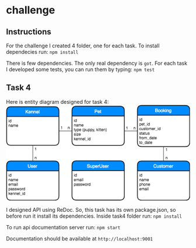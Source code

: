 # challenge

## Instructions
For the challenge I created 4 folder, one for each task.
To install dependecies run:
`npm install`

There is few dependencies. The only real dependency is `got`. 
For each task I developed some tests, you can run them by typing:
`npm test`

## Task 4
Here is entity diagram designed for task 4:
![Entities](./task4/public/entities.png)

I designed API using ReDoc. So, this task has its own package.json, so before run it install its dependencies.
Inside task4 folder run:
`npm install`

To run api documentation server run:
`npm start`

Documentation should be available at `http://localhost:9001`


